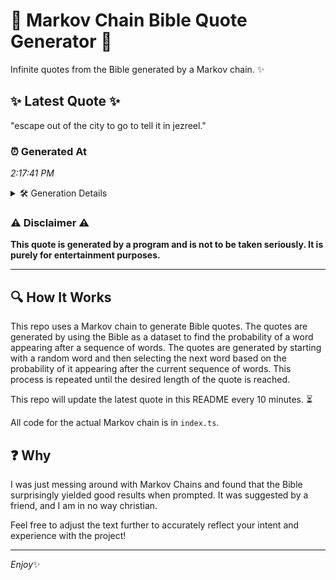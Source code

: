 # 📖 Markov Chain Bible Quote Generator 📖

Infinite quotes from the Bible generated by a Markov chain. ✨

## ✨ Latest Quote ✨
"escape out of the city to go to tell it in jezreel."

### ⏰ Generated At
*2:17:41 PM*

<details>
    <summary>🛠️ Generation Details</summary>
    <p>
        <strong>🌱 Seed:</strong> escape<br>
        <strong>🔄 Iterations:</strong> 11<br>
        <strong>📜 Context History:</strong><br>[ escape ]: out<br>[ escape, out ]: of<br>[ escape, out, of ]: the<br>[ escape, out, of, the ]: city<br>[ escape, out, of, the, city ]: to<br>[ escape, out, of, the, city, to ]: go<br>[ out, of, the, city, to, go ]: to<br>[ of, the, city, to, go, to ]: tell<br>[ the, city, to, go, to, tell ]: it<br>[ city, to, go, to, tell, it ]: in<br>[ to, go, to, tell, it, in ]: jezreel.<br>
    </p>
</details>

### ⚠️ Disclaimer ⚠️
**This quote is generated by a program and is not to be taken seriously. It is purely for entertainment purposes.**

---

## 🔍 How It Works

This repo uses a Markov chain to generate Bible quotes. The quotes are generated by using the Bible as a dataset to find the probability of a word appearing after a sequence of words. The quotes are generated by starting with a random word and then selecting the next word based on the probability of it appearing after the current sequence of words. This process is repeated until the desired length of the quote is reached.

This repo will update the latest quote in this README every 10 minutes. ⏳

All code for the actual Markov chain is in `index.ts`.

## ❓ Why

I was just messing around with Markov Chains and found that the Bible surprisingly yielded good results when prompted. 
It was suggested by a friend, and I am in no way christian.

Feel free to adjust the text further to accurately reflect your intent and experience with the project!

---

*Enjoy*✨
